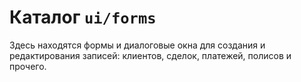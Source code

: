 # Каталог `ui/forms`

Здесь находятся формы и диалоговые окна для создания и редактирования записей: клиентов, сделок, платежей, полисов и прочего.

